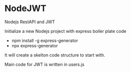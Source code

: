 # NodeJWT
Nodejs RestAPI and JWT 

Initialize a new Nodejs project with express boiler plate code
* npm install -g express-generator
* npx express-generator

It will create a skelton code structure to start with. 

Main code for JWT is written in users.js
